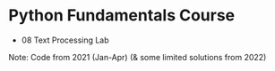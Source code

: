 # Python Fundamentals Course
- 08 Text Processing Lab

Note: Code from 2021 (Jan-Apr) (& some limited solutions from 2022)
